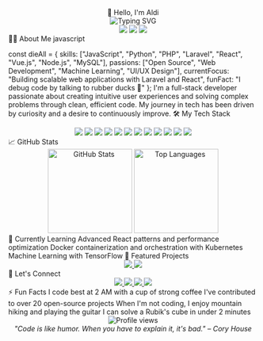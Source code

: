 <div align="center">👋 Hello, I'm Aldi</div>
<div align="center"> <img src="https://readme-typing-svg.herokuapp.com?font=Fira+Code&pause=1000&color=2E9CFF&center=true&vCenter=true&random=false&width=435&lines=Full+Stack+Developer;Open+Source+Enthusiast;Problem+Solver;Lifelong+Learner" alt="Typing SVG" /> </div><div align="center"> <img src="https://img.shields.io/badge/Focus-Web%20Development-brightgreen" /> <img src="https://img.shields.io/badge/Lives-Indonesia-blue" /> <img src="https://img.shields.io/badge/Languages-English%20%26%20Bahasa%20Indonesia-red" /> </div>
👨‍💻 About Me
javascript


const dieAll = {
  skills: ["JavaScript", "Python", "PHP", "Laravel", "React", "Vue.js", "Node.js", "MySQL"],
  passions: ["Open Source", "Web Development", "Machine Learning", "UI/UX Design"],
  currentFocus: "Building scalable web applications with Laravel and React",
  funFact: "I debug code by talking to rubber ducks 🐤"
};
I'm a full-stack developer passionate about creating intuitive user experiences and solving complex problems through clean, efficient code. My journey in tech has been driven by curiosity and a desire to continuously improve.
🛠️ My Tech Stack
<div align="center"> <img src="https://img.shields.io/badge/HTML5-E34F26?style=for-the-badge&logo=html5&logoColor=white" /> <img src="https://img.shields.io/badge/CSS3-1572B6?style=for-the-badge&logo=css3&logoColor=white" /> <img src="https://img.shields.io/badge/JavaScript-F7DF1E?style=for-the-badge&logo=javascript&logoColor=black" /> <img src="https://img.shields.io/badge/TypeScript-007ACC?style=for-the-badge&logo=typescript&logoColor=white" /> <img src="https://img.shields.io/badge/PHP-777BB4?style=for-the-badge&logo=php&logoColor=white" /> <img src="https://img.shields.io/badge/Python-3776AB?style=for-the-badge&logo=python&logoColor=white" /> <img src="https://img.shields.io/badge/React-20232A?style=for-the-badge&logo=react&logoColor=61DAFB" /> <img src="https://img.shields.io/badge/Node.js-43853D?style=for-the-badge&logo=node.js&logoColor=white" /> <img src="https://img.shields.io/badge/Laravel-FF2D20?style=for-the-badge&logo=laravel&logoColor=white" /> <img src="https://img.shields.io/badge/MySQL-00000F?style=for-the-badge&logo=mysql&logoColor=white" /> <img src="https://img.shields.io/badge/Git-F05032?style=for-the-badge&logo=git&logoColor=white" /> <img src="https://img.shields.io/badge/Docker-2496ED?style=for-the-badge&logo=docker&logoColor=white" /> </div>
📈 GitHub Stats
<div align="center"> <img src="https://github-readme-stats.vercel.app/api?username=dieall&show_icons=true&theme=radical" alt="GitHub Stats" height="170" /> <img src="https://github-readme-stats.vercel.app/api/top-langs/?username=dieall&layout=compact&theme=radical" alt="Top Languages" height="170" /> </div>
🌱 Currently Learning
Advanced React patterns and performance optimization
Docker containerization and orchestration with Kubernetes
Machine Learning with TensorFlow
🚀 Featured Projects
<div align="center"> <a href="https://github.com/dieall/project-one"> <img src="https://github-readme-stats.vercel.app/api/pin/?username=dieall&repo=project-one&theme=radical" /> </a> <a href="https://github.com/dieall/project-two"> <img src="https://github-readme-stats.vercel.app/api/pin/?username=dieall&repo=project-two&theme=radical" /> </a> </div>
💬 Let's Connect
<div align="center"> <a href="https://twitter.com/dieall"> <img src="https://img.shields.io/badge/Twitter-1DA1F2?style=for-the-badge&logo=twitter&logoColor=white" /> </a> <a href="https://linkedin.com/in/dieall"> <img src="https://img.shields.io/badge/LinkedIn-0077B5?style=for-the-badge&logo=linkedin&logoColor=white" /> </a> <a href="mailto:contact@dieall.dev"> <img src="https://img.shields.io/badge/Email-D14836?style=for-the-badge&logo=gmail&logoColor=white" /> </a> <a href="https://dieall.dev"> <img src="https://img.shields.io/badge/Website-4285F4?style=for-the-badge&logo=google-chrome&logoColor=white" /> </a> </div>
⚡ Fun Facts
I code best at 2 AM with a cup of strong coffee
I've contributed to over 20 open-source projects
When I'm not coding, I enjoy mountain hiking and playing the guitar
I can solve a Rubik's cube in under 2 minutes
<div align="center"> <img src="https://komarev.com/ghpvc/?username=dieall&color=blue&style=flat-square" alt="Profile views" /> </div><div align="center"> <i>"Code is like humor. When you have to explain it, it's bad." – Cory House</i> </div>
